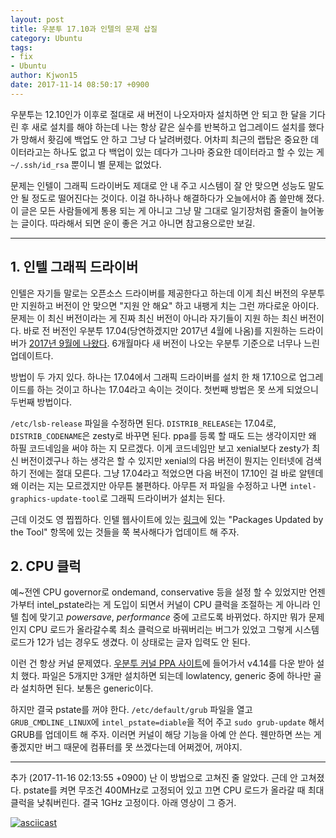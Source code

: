 ```yaml
---
layout: post
title: 우분투 17.10과 인텔의 문제 삽질
category: Ubuntu
tags:
- fix
- Ubuntu
author: Kjwon15
date: 2017-11-14 08:50:17 +0900
---
```



우분투는 12.10인가 이후로 절대로 새 버전이 나오자마자 설치하면 안 되고 한 달을 기다린 후 새로 설치를 해야 하는데 나는 항상 같은 실수를 반복하고 업그레이드 설치를 했다가 망해서 홧김에 백업도 안 하고 그냥 다 날려버렸다. 어차피 최근의 랩탑은 중요한 데이터라고는 하나도 없고 다 백업이 있는 데다가 그나마 중요한 데이터라고 할 수 있는 게 `~/.ssh/id_rsa` 뿐이니 별 문제는 없었다.

문제는 인텔이 그래픽 드라이버도 제대로 안 내 주고 시스템이 잘 안 맞으면 성능도 말도 안 될 정도로 떨어진다는 것이다. 이걸 하나하나 해결하다가 오늘에서야 좀 쓸만해 졌다.
이 글은 모든 사람들에게 통용 되는 게 아니고 그냥 말 그대로 일기장처럼 줄줄이 늘어놓는 글이다. 따라해서 되면 운이 좋은 거고 아니면 참고용으로만 보길.

----

## 1. 인텔 그래픽 드라이버

인텔은 자기들 말로는 오픈소스 드라이버를 제공한다고 하는데 이게 최신 버전의 우분투만 지원하고 버전이 안 맞으면 "지원 안 해요" 하고 내팽게 치는 그런 까다로운 아이다. 문제는 이 최신 버전이라는 게 진짜 최신 버전이 아니라 자기들이 지원 하는 최신 버전이다.
바로 전 버전인 우분투 17.04(당연하겠지만 2017년 4월에 나옴)를 지원하는 드라이버가 [2017년 9월에 나왔다][intel driver]. 6개월마다 새 버전이 나오는 우분투 기준으로 너무나 느린 업데이트다.

방법이 두 가지 있다. 하나는 17.04에서 그래픽 드라이버를 설치 한 채 17.10으로 업그레이드를 하는 것이고 하나는 17.04라고 속이는 것이다. 첫번째 방법은 못 쓰게 되었으니 두번째 방법이다.

`/etc/lsb-release` 파일을 수정하면 된다. `DISTRIB_RELEASE`는 17.04로, `DISTRIB_CODENAME`은 zesty로 바꾸면 된다. ppa를 등록 할 때도 드는 생각이지만 왜 하필 코드네임을 써야 하는 지 모르겠다. 이게 코드네임만 보고 xenial보다 zesty가 최신 버전이겠구나 하는 생각은 할 수 있지만 xenial의 다음 버전이 뭔지는 인터넷에 검색 하기 전에는 절대 모른다. 그냥 17.04라고 적었으면 다음 버전이 17.10인 걸 바로 알텐데 왜 이러는 지는 모르겠지만 아무튼 불편하다.
아무튼 저 파일을 수정하고 나면 `intel-graphics-update-tool`로 그래픽 드라이버가 설치는 된다.

근데 이것도 영 찝찝하다. 인텔 웹사이트에 있는 [링크][intel driver]에 있는 "Packages Updated by the Tool" 항목에 있는 것들을 쭉 복사해다가 업데이트 해 주자.

[intel driver]: https://01.org/linuxgraphics/downloads/intel-graphics-update-tool-linux-os-v2.0.6


## 2. CPU 클럭

예~전엔 CPU governor로 ondemand, conservative 등을 설정 할 수 있었지만 언젠가부터 intel_pstate라는 게 도입이 되면서 커널이 CPU 클럭을 조절하는 게 아니라 인텔 칩에 맞기고 *powersave*, *performance* 중에 고르도록 바뀌었다. 하지만 뭐가 문제인지 CPU 로드가 올라갈수록 최소 클럭으로 바꿔버리는 버그가 있었고 그렇게 시스템 로드가 12가 넘는 경우도 생겼다. 이 상태로는 글자 입력도 안 된다.

이런 건 항상 커널 문제였다. [우분투 커널 PPA 사이트][kernel ppa]에 들어가서 v4.14를 다운 받아 설치 했다. 파일은 5개지만 3개만 설치하면 되는데 lowlatency, generic 중에 하나만 골라 설치하면 된다. 보통은 generic이다.

하지만 결국 pstate를 꺼야 한다. `/etc/default/grub` 파일을 열고 `GRUB_CMDLINE_LINUX`에 `intel_pstate=diable`을 적어 주고 `sudo grub-update` 해서 GRUB를 업데이트 해 주자. 이러면 커널이 해당 기능을 아예 안 쓴다. 웬만하면 쓰는 게 좋겠지만 버그 때문에 컴퓨터를 못 쓰겠다는데 어쩌겠어, 꺼야지.

----

추가 (2017-11-16 02:13:55 +0900)
    난 이 방법으로 고쳐진 줄 알았다. 근데 안 고쳐졌다.
pstate를 켜면 무조건 400MHz로 고정되어 있고 끄면 CPU 로드가 올라갈 때 최대 클럭을 낮춰버린다. 결국 1GHz 고정이다.
아래 영상이 그 증거.

[![asciicast](https://asciinema.org/a/147584.png)](https://asciinema.org/a/147584)


[kernel ppa]: http://kernel.ubuntu.com/~kernel-ppa/mainline/
